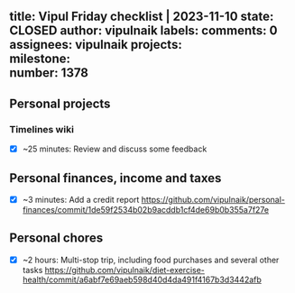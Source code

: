 title:	Vipul Friday checklist | 2023-11-10
state:	CLOSED
author:	vipulnaik
labels:	
comments:	0
assignees:	vipulnaik
projects:	
milestone:	
number:	1378
--
## Personal projects

### Timelines wiki

- [x] ~25 minutes: Review and discuss some feedback

## Personal finances, income and taxes

- [x] ~3 minutes: Add a credit report https://github.com/vipulnaik/personal-finances/commit/1de59f2534b02b9acddb1cf4de69b0b355a7f27e

## Personal chores

- [x] ~2 hours: Multi-stop trip, including food purchases and several other tasks https://github.com/vipulnaik/diet-exercise-health/commit/a6abf7e69aeb598d40d4da491f4167b3d3442afb
